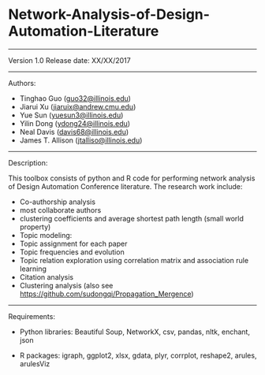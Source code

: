 # Network-Analysis-of-Design-Automation-Literature

-------------------------------------------------------------------------------
Version 1.0
Release date: XX/XX/2017

--------------------------------------------------------------------------------
Authors: 
- Tinghao Guo (guo32@illinois.edu)
- Jiarui Xu (jiaruix@andrew.cmu.edu)
- Yue Sun (yuesun3@illinois.edu)
- Yilin Dong (ydong24@illinois.edu)
- Neal Davis (davis68@illinois.edu)
- James T. Allison (jtalliso@illinois.edu)

-------------------------------------------------------------------------------
Description:

This toolbox consists of python and R code for performing network analysis of
Design Automation Conference literature. The research work include:
- Co-authorship analysis
 - most collaborate authors
 - clustering coefficients and average shortest path length (small world property)
- Topic modeling: 
 - Topic assignment for each paper
 - Topic frequencies and evolution
 - Topic relation exploration using correlation matrix and association rule learning
 - Citation analysis
 - Clustering analysis (also see https://github.com/sudongqi/Propagation_Mergence)
 
-------------------------------------------------------------------------------
Requirements:

- Python libraries: Beautiful Soup, NetworkX, csv, pandas, nltk, enchant, json

- R packages: igraph, ggplot2, xlsx, gdata, plyr, corrplot, reshape2, arules, arulesViz
